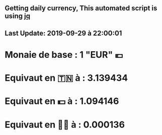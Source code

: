 ## Getting daily currency, This automated script is using [jq](https://stedolan.github.io/jq/)
## Last Update:  2019-09-29 à 22:00:01
 # Monaie de base : 1 "EUR" 💶 
 # Equivaut en 🇹🇳 à :  3.139434 
 # Equivaut en 💵 à : 1.094146
 # Equivaut en 🐱‍💻 à :  0.000136
